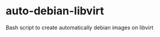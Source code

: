 auto-debian-libvirt
===================

Bash script to create automatically debian images on libvirt
